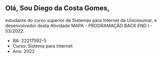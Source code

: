 ﻿## Olá, Sou Diego da Costa Gomes, 
estudante do curso superior de Sistemas para Internet da Unicesumar, e desenvolvedor desta Atividade MAPA - PROGRAMAÇÃO BACK END I - 53/2022.
 
 - RA: 22217592-5
 - Curso: Sistema para Internet
 - Ano: 2022
